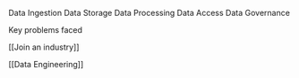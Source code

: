 Data Ingestion
Data Storage
Data Processing
Data Access
Data Governance

Key problems faced

[[Join an industry]]

[[Data Engineering]]